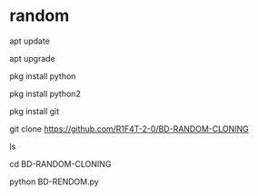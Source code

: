# random
apt update

apt upgrade

pkg install python

pkg install python2

pkg install git

git clone https://github.com/R1F4T-2-0/BD-RANDOM-CLONING

ls

cd BD-RANDOM-CLONING

python BD-RENDOM.py
